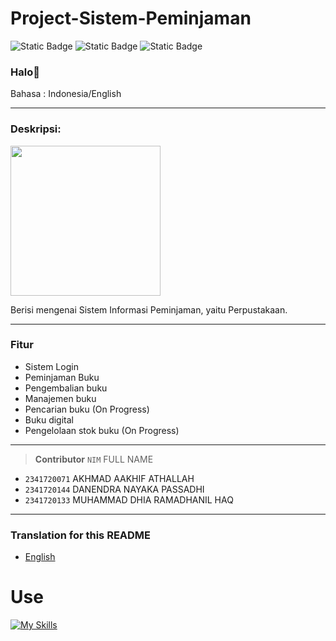 
# Project-Sistem-Peminjaman 


![Static Badge](https://img.shields.io/badge/Type-Sistem%20Informasi-13e600) ![Static Badge](https://img.shields.io/badge/-Assignment-red) ![Static Badge](https://img.shields.io/badge/Total%20Team-3%20Human-4a92f0)

### Halo👋

Bahasa : Indonesia/English

---

### Deskripsi:
<p align="left"><img src="https://img.freepik.com/free-vector/gradient-glossary-illustration_23-2150290958.jpg?w=740&t=st=1698332497~exp=1698333097~hmac=633377e9962812b35da6650ea881e37ac9796fb56a72fefe8808727f4640646c" width="240"></p>
Berisi mengenai Sistem Informasi Peminjaman, yaitu Perpustakaan.

---

### Fitur
- Sistem Login
- Peminjaman Buku
- Pengembalian buku
- Manajemen buku
- Pencarian buku (On Progress)
- Buku digital
- Pengelolaan stok buku (On Progress)

---


> __Contributor__ 
> `NIM` FULL NAME
- `2341720071` AKHMAD AAKHIF ATHALLAH 
- `2341720144` DANENDRA NAYAKA PASSADHI
- `2341720133` MUHAMMAD DHIA RAMADHANIL HAQ
---



### Translation for this README
- [English](./README.en.md)


# Use
[![My Skills](https://skillicons.dev/icons?i=java,vscode,git,figma)]()
